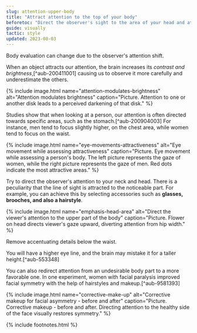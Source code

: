 ```yaml
---
slug: attention-upper-body
title: "Attract attention to the top of your body"
beforetoc: "Direct the observer's sight to the area of your head and attractive parts of your body."
guide: visually
tactic: style
updated: 2023-08-03
---
```

Body evaluation can change due to the observer's attention shift.

When an object attracts our attention, the brain increases its *contrast and brightness*,[^aub-200411001] causing us to observe it more carefully and underestimate the others.

{% include image.html name="attention-modulates-brightness" alt="Attention modulates brightness" caption="Picture. Attention to one or another disk leads to a perceived darkening of that disk." %}

Studies show that when looking at a person, our attention is often directed towards specific areas, such as the stomach.[^aub-200904003] For instance, men tend to focus slightly higher, on the chest area, while women tend to focus on the waist.

{% include image.html name="eye-movements-attractiveness" alt="Eye movement while assessing attractiveness" caption="Picture. Eye movement while assessing a person's body. The left picture represents the gaze of women, while the right picture represents the gaze of men. Red dots indicate the most attractive areas." %}

Try to direct the observer's attention to your neck and head. There is a peculiarity that the line of sight is attracted to the noticeable part. For example, you can achieve this by selecting accessories such as **glasses, brooches, and also a hairstyle**.

{% include image.html name="emphasis-head-area" alt="Direct the viewer's attention to the upper part of the body" caption="Picture. Flower on head directs viewer's gaze upward, diverting attention from hip width." %}

Remove accentuating details below the waist.

You will have a higher eye line, and the brain may mistake it for a taller height.[^aub-553348]

You can also redirect attention from an undesirable body part to a more favorable one. In one experiment, women with facial paralysis improved facial symmetry with the help of hairstyles and makeup.[^aub-9581393]

{% include image.html name="corrective-make-up" alt="Corrective makeup for facial asymmetry - before and after" caption="Picture. Corrective makeup - before and after. Directing attention to the healthy side of the face visually restores symmetry." %}

{% include footnotes.html %}
